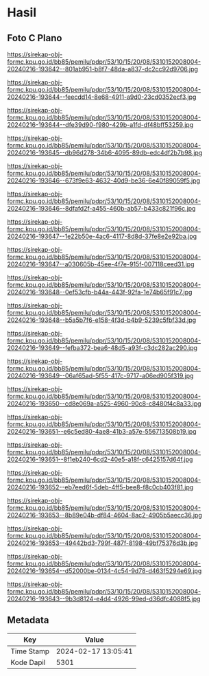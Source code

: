 # Hasil

## Foto C Plano

https://sirekap-obj-formc.kpu.go.id/bb85/pemilu/pdpr/53/10/15/20/08/5310152008004-20240216-193642--801ab951-b8f7-48da-a837-dc2cc92d9706.jpg

https://sirekap-obj-formc.kpu.go.id/bb85/pemilu/pdpr/53/10/15/20/08/5310152008004-20240216-193644--feecdd14-8e68-4911-a9d0-23cd0352ecf3.jpg

https://sirekap-obj-formc.kpu.go.id/bb85/pemilu/pdpr/53/10/15/20/08/5310152008004-20240216-193644--dfe39d90-f980-429b-a1fd-df48bff53259.jpg

https://sirekap-obj-formc.kpu.go.id/bb85/pemilu/pdpr/53/10/15/20/08/5310152008004-20240216-193645--db96d278-34b6-4095-89db-edc4df2b7b98.jpg

https://sirekap-obj-formc.kpu.go.id/bb85/pemilu/pdpr/53/10/15/20/08/5310152008004-20240216-193646--673f9e63-4632-40d9-be36-6e40f89059f5.jpg

https://sirekap-obj-formc.kpu.go.id/bb85/pemilu/pdpr/53/10/15/20/08/5310152008004-20240216-193646--8dfafd2f-a455-460b-ab57-b433c821f96c.jpg

https://sirekap-obj-formc.kpu.go.id/bb85/pemilu/pdpr/53/10/15/20/08/5310152008004-20240216-193647--1e22b50e-4ac6-4117-8d8d-37fe8e2e92ba.jpg

https://sirekap-obj-formc.kpu.go.id/bb85/pemilu/pdpr/53/10/15/20/08/5310152008004-20240216-193647--a030605b-45ee-4f7e-915f-007118ceed31.jpg

https://sirekap-obj-formc.kpu.go.id/bb85/pemilu/pdpr/53/10/15/20/08/5310152008004-20240216-193648--0ef53cfb-b44a-443f-92fa-1e74b65f91c7.jpg

https://sirekap-obj-formc.kpu.go.id/bb85/pemilu/pdpr/53/10/15/20/08/5310152008004-20240216-193648--b5a5b7f6-e158-4f3d-b4b9-5239c5fbf33d.jpg

https://sirekap-obj-formc.kpu.go.id/bb85/pemilu/pdpr/53/10/15/20/08/5310152008004-20240216-193649--fefba372-bea6-48d5-a93f-c3dc282ac290.jpg

https://sirekap-obj-formc.kpu.go.id/bb85/pemilu/pdpr/53/10/15/20/08/5310152008004-20240216-193649--06af65ad-5f55-417c-9717-a06ed905f319.jpg

https://sirekap-obj-formc.kpu.go.id/bb85/pemilu/pdpr/53/10/15/20/08/5310152008004-20240216-193650--cd8e069a-a525-4960-90c8-c8480f4c8a33.jpg

https://sirekap-obj-formc.kpu.go.id/bb85/pemilu/pdpr/53/10/15/20/08/5310152008004-20240216-193651--e6c5ed80-4ae8-41b3-a57e-556713508b19.jpg

https://sirekap-obj-formc.kpu.go.id/bb85/pemilu/pdpr/53/10/15/20/08/5310152008004-20240216-193651--8f1eb240-6cd2-40e5-a18f-c6425157d64f.jpg

https://sirekap-obj-formc.kpu.go.id/bb85/pemilu/pdpr/53/10/15/20/08/5310152008004-20240216-193652--eb7eed6f-5deb-4ff5-bee8-f8c0cb403f81.jpg

https://sirekap-obj-formc.kpu.go.id/bb85/pemilu/pdpr/53/10/15/20/08/5310152008004-20240216-193653--8b89e04b-df84-4604-8ac2-4905b5aecc36.jpg

https://sirekap-obj-formc.kpu.go.id/bb85/pemilu/pdpr/53/10/15/20/08/5310152008004-20240216-193653--49442bd3-799f-487f-8198-49bf75376d3b.jpg

https://sirekap-obj-formc.kpu.go.id/bb85/pemilu/pdpr/53/10/15/20/08/5310152008004-20240216-193654--d52000be-0134-4c54-9d78-d463f5294e69.jpg

https://sirekap-obj-formc.kpu.go.id/bb85/pemilu/pdpr/53/10/15/20/08/5310152008004-20240216-193643--9b3d8124-e4d4-4926-99ed-d36dfc4088f5.jpg


## Metadata

| Key        | Value               |
| ---------- | ------------------- |
| Time Stamp | 2024-02-17 13:05:41 |
| Kode Dapil | 5301                |



